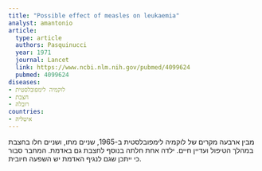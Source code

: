 ```yaml
---
title: "Possible effect of measles on leukaemia"
analyst: amantonio
article:
  type: article
  authors: Pasquinucci
  year: 1971
  journal: Lancet
  link: https://www.ncbi.nlm.nih.gov/pubmed/4099624
  pubmed: 4099624
diseases:
- לוקמיה לימפובלסטית
- חצבת
- רובלה
countries:
- איטליה
---
```


מבין ארבעה מקרים של לוקמיה לימפובלסטית ב-1965, שניים מתו, ושניים חלו בחצבת במהלך הטיפול ועדיין חיים. ילדה אחת חלתה בנוסף לחצבת גם באדמת. המחבר סבור כי ייתכן שגם לנגיף האדמת יש השפעה חיובית.
